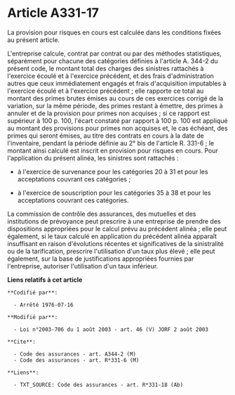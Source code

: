 # Article A331-17

La provision pour risques en cours est calculée dans les conditions fixées au présent article.

L'entreprise calcule, contrat par contrat ou par des méthodes statistiques, séparément pour chacune des catégories définies à
l'article A. 344-2 du présent code, le montant total des charges des sinistres rattachés à l'exercice écoulé et à l'exercice
précédent, et des frais d'administration autres que ceux immédiatement engagés et frais d'acquisition imputables à l'exercice
écoulé et à l'exercice précédent ; elle rapporte ce total au montant des primes brutes émises au cours de ces exercices
corrigé de la variation, sur la même période, des primes restant à émettre, des primes à annuler et de la provision pour
primes non acquises ; si ce rapport est supérieur à 100 p. 100, l'écart constaté par rapport à 100 p. 100 est appliqué au
montant des provisions pour primes non acquises et, le cas échéant, des primes qui seront émises, au titre des contrats en
cours à la date de l'inventaire, pendant la période définie au 2° bis de l'article R. 331-6 ; le montant ainsi calculé est
inscrit en provision pour risques en cours. Pour l'application du présent alinéa, les sinistres sont rattachés :

- à l'exercice de survenance pour les catégories 20 à 31 et pour les acceptations couvrant ces catégories ;

- à l'exercice de souscription pour les catégories 35 à 38 et pour les acceptations couvrant ces catégories.

La commission de contrôle des assurances, des mutuelles et des institutions de prévoyance peut prescrire à une entreprise de
prendre des dispositions appropriées pour le calcul prévu au précédent alinéa ; elle peut également, si le taux calculé en
application du précédent alinéa apparaît insuffisant en raison d'évolutions récentes et significatives de la sinistralité ou
de la tarification, prescrire l'utilisation d'un taux plus élevé ; elle peut également, sur la base de justifications
appropriées fournies par l'entreprise, autoriser l'utilisation d'un taux inférieur.

**Liens relatifs à cet article**

	**Codifié par**:

	  - Arrêté 1976-07-16

	**Modifié par**:

	  - Loi n°2003-706 du 1 août 2003 - art. 46 (V) JORF 2 août 2003

	**Cite**:

	  - Code des assurances - art. A344-2 (M)
	  - Code des assurances - art. R*331-6 (M)

	**Liens**:

	  - TXT_SOURCE: Code des assurances - art. R*331-18 (Ab)
